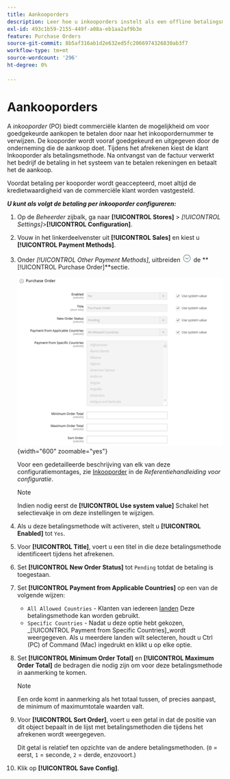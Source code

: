 ```yaml
---
title: Aankooporders
description: Leer hoe u inkooporders instelt als een offline betalingsmethode in uw winkel.
exl-id: 493c1b59-2155-449f-a08a-eb1aa2af9b3e
feature: Purchase Orders
source-git-commit: 8b5af316ab1d2e632ed5fc2066974326830ab3f7
workflow-type: tm+mt
source-wordcount: '296'
ht-degree: 0%

---
```


# Aankooporders

A _inkooporder_ (PO) biedt commerciële klanten de mogelijkheid om voor goedgekeurde aankopen te betalen door naar het inkoopordernummer te verwijzen. De kooporder wordt vooraf goedgekeurd en uitgegeven door de onderneming die de aankoop doet. Tijdens het afrekenen kiest de klant Inkooporder als betalingsmethode. Na ontvangst van de factuur verwerkt het bedrijf de betaling in het systeem van te betalen rekeningen en betaalt het de aankoop.

Voordat betaling per kooporder wordt geaccepteerd, moet altijd de kredietwaardigheid van de commerciële klant worden vastgesteld.

**_U kunt als volgt de betaling per inkooporder configureren:_**

1. Op de _Beheerder_ zijbalk, ga naar **[!UICONTROL Stores]** > _[!UICONTROL Settings]_>**[!UICONTROL Configuration]**.

1. Vouw in het linkerdeelvenster uit **[!UICONTROL Sales]** en kiest u **[!UICONTROL Payment Methods]**.

1. Onder _[!UICONTROL Other Payment Methods]_, uitbreiden ![Expansiekiezer](../assets/icon-display-expand.png) de **[!UICONTROL Purchase Order]**sectie.

   ![Inkooporder](../configuration-reference/sales/assets/payment-methods-purchase-order.png){width="600" zoomable="yes"}

   Voor een gedetailleerde beschrijving van elk van deze configuratiemontages, zie [Inkooporder](../configuration-reference/sales/payment-methods.md#purchase-order) in de _Referentiehandleiding voor configuratie_.

   >[!NOTE]
   >
   >Indien nodig eerst de **[!UICONTROL Use system value]** Schakel het selectievakje in om deze instellingen te wijzigen.

1. Als u deze betalingsmethode wilt activeren, stelt u **[!UICONTROL Enabled]** tot `Yes`.

1. Voor **[!UICONTROL Title]**, voert u een titel in die deze betalingsmethode identificeert tijdens het afrekenen.

1. Set **[!UICONTROL New Order Status]** tot `Pending` totdat de betaling is toegestaan.

1. Set **[!UICONTROL Payment from Applicable Countries]** op een van de volgende wijzen:

   - `All Allowed Countries` - Klanten van iedereen [landen](../getting-started/store-details.md#country-options) Deze betalingsmethode kan worden gebruikt.
   - `Specific Countries` - Nadat u deze optie hebt gekozen, _[!UICONTROL Payment from Specific Countries]_wordt weergegeven. Als u meerdere landen wilt selecteren, houdt u Ctrl (PC) of Command (Mac) ingedrukt en klikt u op elke optie.

1. Set **[!UICONTROL Minimum Order Total]** en **[!UICONTROL Maximum Order Total]** de bedragen die nodig zijn om voor deze betalingsmethode in aanmerking te komen.

   >[!NOTE]
   >
   >Een orde komt in aanmerking als het totaal tussen, of precies aanpast, de minimum of maximumtotale waarden valt.

1. Voor **[!UICONTROL Sort Order]**, voert u een getal in dat de positie van dit object bepaalt in de lijst met betalingsmethoden die tijdens het afrekenen wordt weergegeven.

   Dit getal is relatief ten opzichte van de andere betalingsmethoden. (`0` = eerst, `1` = seconde, `2` = derde, enzovoort.)

1. Klik op **[!UICONTROL Save Config]**.
